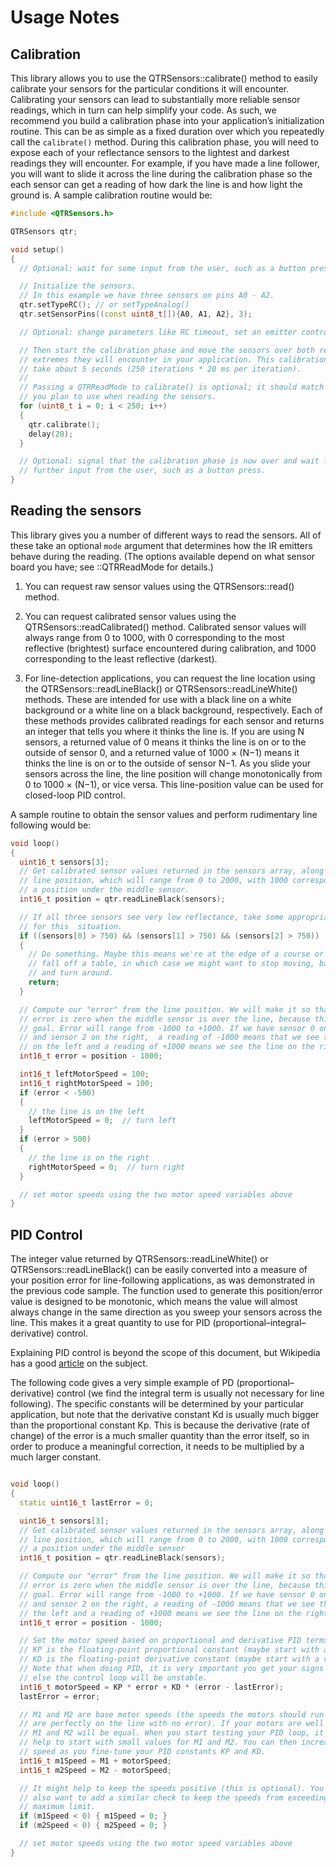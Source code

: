 Usage Notes
===========

Calibration
-----------

This library allows you to use the QTRSensors::calibrate() method to easily calibrate your sensors for the particular conditions it will encounter. Calibrating your sensors can lead to substantially more reliable sensor readings, which in turn can help simplify your code. As such, we recommend you build a calibration phase into your application’s initialization routine. This can be as simple as a fixed duration over which you repeatedly call the `calibrate()` method. During this calibration phase, you will need to expose each of your reflectance sensors to the lightest and darkest readings they will encounter. For example, if you have made a line follower, you will want to slide it across the line during the calibration phase so the each sensor can get a reading of how dark the line is and how light the ground is. A sample calibration routine would be:

```cpp
#include <QTRSensors.h>

QTRSensors qtr;

void setup()
{
  // Optional: wait for some input from the user, such as a button press.

  // Initialize the sensors.
  // In this example we have three sensors on pins A0 - A2.
  qtr.setTypeRC(); // or setTypeAnalog()
  qtr.setSensorPins((const uint8_t[]){A0, A1, A2}, 3);

  // Optional: change parameters like RC timeout, set an emitter control pin...

  // Then start the calibration phase and move the sensors over both reflectance
  // extremes they will encounter in your application. This calibration should
  // take about 5 seconds (250 iterations * 20 ms per iteration).
  //
  // Passing a QTRReadMode to calibrate() is optional; it should match the mode
  // you plan to use when reading the sensors.
  for (uint8_t i = 0; i < 250; i++)
  {
    qtr.calibrate();
    delay(20);
  }

  // Optional: signal that the calibration phase is now over and wait for
  // further input from the user, such as a button press.
}
```

Reading the sensors
-------------------

This library gives you a number of different ways to read the sensors. All of these take an optional `mode` argument that determines how the IR emitters behave during the reading. (The options available depend on what sensor board you have; see ::QTRReadMode for details.)

1. You can request raw sensor values using the QTRSensors::read() method.

2. You can request calibrated sensor values using the QTRSensors::readCalibrated() method. Calibrated sensor values will always range from 0 to 1000, with 0 corresponding to the most reflective (brightest) surface encountered during calibration, and 1000 corresponding to the least reflective (darkest).

3. For line-detection applications, you can request the line location using the QTRSensors::readLineBlack() or QTRSensors::readLineWhite() methods. These are intended for use with a black line on a white background or a white line on a black background, respectively. Each of these methods provides calibrated readings for each sensor and returns an integer that tells you where it thinks the line is. If you are using N sensors, a returned value of 0 means it thinks the line is on or to the outside of sensor 0, and a returned value of 1000 &times; (N&minus;1) means it thinks the line is on or to the outside of sensor N&minus;1. As you slide your sensors across the line, the line position will change monotonically from 0 to 1000 &times; (N&minus;1), or vice versa. This line-position value can be used for closed-loop PID control.

A sample routine to obtain the sensor values and perform rudimentary line following would be:

```cpp
void loop()
{
  uint16_t sensors[3];
  // Get calibrated sensor values returned in the sensors array, along with the
  // line position, which will range from 0 to 2000, with 1000 corresponding to
  // a position under the middle sensor.
  int16_t position = qtr.readLineBlack(sensors);

  // If all three sensors see very low reflectance, take some appropriate action
  // for this  situation.
  if ((sensors[0] > 750) && (sensors[1] > 750) && (sensors[2] > 750))
  {
    // Do something. Maybe this means we're at the edge of a course or about to
    // fall off a table, in which case we might want to stop moving, back up,
    // and turn around.
    return;
  }

  // Compute our "error" from the line position. We will make it so that the
  // error is zero when the middle sensor is over the line, because this is our
  // goal. Error will range from -1000 to +1000. If we have sensor 0 on the left
  // and sensor 2 on the right,  a reading of -1000 means that we see the line
  // on the left and a reading of +1000 means we see the line on the right.
  int16_t error = position - 1000;

  int16_t leftMotorSpeed = 100;
  int16_t rightMotorSpeed = 100;
  if (error < -500)
  {
    // the line is on the left
    leftMotorSpeed = 0;  // turn left
  }
  if (error > 500)
  {
    // the line is on the right
    rightMotorSpeed = 0;  // turn right
  }

  // set motor speeds using the two motor speed variables above
}
```

PID Control
-----------

The integer value returned by QTRSensors::readLineWhite() or QTRSensors::readLineBlack() can be easily converted into a measure of your position error for line-following applications, as was demonstrated in the previous code sample. The function used to generate this position/error value is designed to be monotonic, which means the value will almost always change in the same direction as you sweep your sensors across the line. This makes it a great quantity to use for PID (proportional&ndash;integral&ndash;derivative) control.

Explaining PID control is beyond the scope of this document, but Wikipedia has a good [article](https://en.wikipedia.org/wiki/PID_controller) on the subject.

The following code gives a very simple example of PD (proportional&ndash;derivative) control (we find the integral term is usually not necessary for line following). The specific constants will be determined by your particular application, but note that the derivative constant Kd is usually much bigger than the proportional constant Kp. This is because the derivative (rate of change) of the error is a much smaller quantity than the error itself, so in order to produce a meaningful correction, it needs to be multiplied by a much larger constant.

```cpp

void loop()
{
  static uint16_t lastError = 0;

  uint16_t sensors[3];
  // Get calibrated sensor values returned in the sensors array, along with the
  // line position, which will range from 0 to 2000, with 1000 corresponding to
  // a position under the middle sensor
  int16_t position = qtr.readLineBlack(sensors);

  // Compute our "error" from the line position. We will make it so that the
  // error is zero when the middle sensor is over the line, because this is our
  // goal. Error will range from -1000 to +1000. If we have sensor 0 on the left
  // and sensor 2 on the right, a reading of -1000 means that we see the line on
  // the left and a reading of +1000 means we see the line on the right.
  int16_t error = position - 1000;

  // Set the motor speed based on proportional and derivative PID terms:
  // KP is the floating-point proportional constant (maybe start with a value around 0.1)
  // KD is the floating-point derivative constant (maybe start with a value around 5)
  // Note that when doing PID, it is very important you get your signs right, or
  // else the control loop will be unstable.
  int16_t motorSpeed = KP * error + KD * (error - lastError);
  lastError = error;

  // M1 and M2 are base motor speeds (the speeds the motors should run if you
  // are perfectly on the line with no error). If your motors are well matched,
  // M1 and M2 will be equal. When you start testing your PID loop, it might
  // help to start with small values for M1 and M2. You can then increase the
  // speed as you fine-tune your PID constants KP and KD.
  int16_t m1Speed = M1 + motorSpeed;
  int16_t m2Speed = M2 - motorSpeed;

  // It might help to keep the speeds positive (this is optional). You might
  // also want to add a similar check to keep the speeds from exceeding a
  // maximum limit.
  if (m1Speed < 0) { m1Speed = 0; }
  if (m2Speed < 0) { m2Speed = 0; }

  // set motor speeds using the two motor speed variables above
}
```
